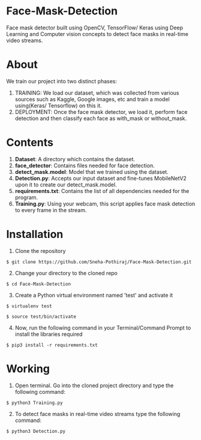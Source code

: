 # Face-Mask-Detection
Face mask detector built using OpenCV, TensorFlow/ Keras using Deep Learning and Computer vision concepts to detect face masks in real-time video streams.

# About
We train our project into two distinct phases:
1) TRAINING: We load our dataset, which was collected from various sources such as Kaggle, Google images, etc and train a model using(Keras/ Tensorflow) on this it.
2) DEPLOYMENT: Once the face mask detector, we load it, perform face detection and then classify each face as with_mask or without_mask.

# Contents
1) **Dataset**: A directory which contains the dataset.
2) **face_detector**: Contains files needed for face detection.
3) **detect_mask.model**: Model that we trained using the dataset.
4) **Detection.py**: Accepts our input dataset and fine-tunes MobileNetV2 upon it to create our detect_mask.model.
5) **requirements.txt**: Contains the list of all dependencies needed for the program.
6) **Training.py**: Using your webcam, this script applies face mask detection to every frame in the stream.

# Installation
1. Clone the repository
```
$ git clone https://github.com/Sneha-Pothiraj/Face-Mask-Detection.git
```

2. Change your directory to the cloned repo 
```
$ cd Face-Mask-Detection
```

3. Create a Python virtual environment named 'test' and activate it
```
$ virtualenv test
```
```
$ source test/bin/activate
```

4. Now, run the following command in your Terminal/Command Prompt to install the libraries required
```
$ pip3 install -r requirements.txt
```
# Working
1. Open terminal. Go into the cloned project directory and type the following command:
```
$ python3 Training.py
```

2. To detect face masks in real-time video streams type the following command:
```
$ python3 Detection.py 
```

    

